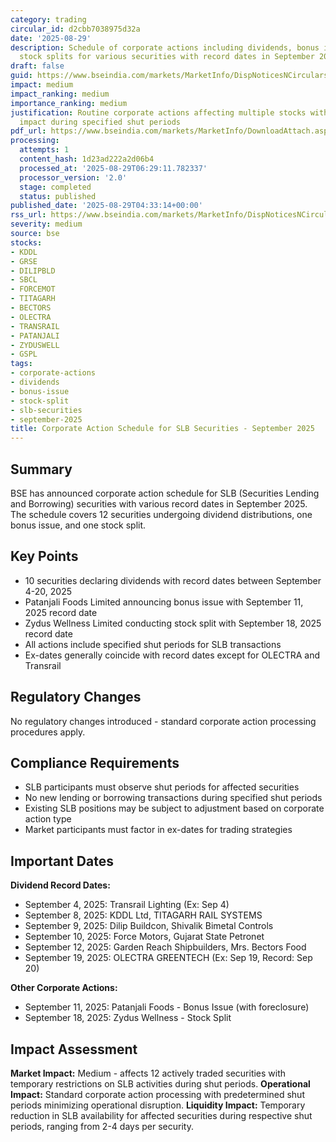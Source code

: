 ```yaml
---
category: trading
circular_id: d2cbb7038975d32a
date: '2025-08-29'
description: Schedule of corporate actions including dividends, bonus issues, and
  stock splits for various securities with record dates in September 2025.
draft: false
guid: https://www.bseindia.com/markets/MarketInfo/DispNoticesNCirculars.aspx?Noticeid={136F5EAF-2680-4714-B45E-6FC80382C399}&noticeno=20250829-1&dt=08/29/2025&icount=1&totcount=3&flag=0
impact: medium
impact_ranking: medium
importance_ranking: medium
justification: Routine corporate actions affecting multiple stocks with standard market
  impact during specified shut periods
pdf_url: https://www.bseindia.com/markets/MarketInfo/DownloadAttach.aspx?id=20250829-1&attachedId=2fc872f7-8c90-4375-aa0c-067f19e7fff2
processing:
  attempts: 1
  content_hash: 1d23ad222a2d06b4
  processed_at: '2025-08-29T06:29:11.782337'
  processor_version: '2.0'
  stage: completed
  status: published
published_date: '2025-08-29T04:33:14+00:00'
rss_url: https://www.bseindia.com/markets/MarketInfo/DispNoticesNCirculars.aspx?Noticeid={136F5EAF-2680-4714-B45E-6FC80382C399}&noticeno=20250829-1&dt=08/29/2025&icount=1&totcount=3&flag=0
severity: medium
source: bse
stocks:
- KDDL
- GRSE
- DILIPBLD
- SBCL
- FORCEMOT
- TITAGARH
- BECTORS
- OLECTRA
- TRANSRAIL
- PATANJALI
- ZYDUSWELL
- GSPL
tags:
- corporate-actions
- dividends
- bonus-issue
- stock-split
- slb-securities
- september-2025
title: Corporate Action Schedule for SLB Securities - September 2025
---
```


## Summary

BSE has announced corporate action schedule for SLB (Securities Lending and Borrowing) securities with various record dates in September 2025. The schedule covers 12 securities undergoing dividend distributions, one bonus issue, and one stock split.

## Key Points

- 10 securities declaring dividends with record dates between September 4-20, 2025
- Patanjali Foods Limited announcing bonus issue with September 11, 2025 record date
- Zydus Wellness Limited conducting stock split with September 18, 2025 record date
- All actions include specified shut periods for SLB transactions
- Ex-dates generally coincide with record dates except for OLECTRA and Transrail

## Regulatory Changes

No regulatory changes introduced - standard corporate action processing procedures apply.

## Compliance Requirements

- SLB participants must observe shut periods for affected securities
- No new lending or borrowing transactions during specified shut periods
- Existing SLB positions may be subject to adjustment based on corporate action type
- Market participants must factor in ex-dates for trading strategies

## Important Dates

**Dividend Record Dates:**
- September 4, 2025: Transrail Lighting (Ex: Sep 4)
- September 8, 2025: KDDL Ltd, TITAGARH RAIL SYSTEMS
- September 9, 2025: Dilip Buildcon, Shivalik Bimetal Controls
- September 10, 2025: Force Motors, Gujarat State Petronet
- September 12, 2025: Garden Reach Shipbuilders, Mrs. Bectors Food
- September 19, 2025: OLECTRA GREENTECH (Ex: Sep 19, Record: Sep 20)

**Other Corporate Actions:**
- September 11, 2025: Patanjali Foods - Bonus Issue (with foreclosure)
- September 18, 2025: Zydus Wellness - Stock Split

## Impact Assessment

**Market Impact:** Medium - affects 12 actively traded securities with temporary restrictions on SLB activities during shut periods. **Operational Impact:** Standard corporate action processing with predetermined shut periods minimizing operational disruption. **Liquidity Impact:** Temporary reduction in SLB availability for affected securities during respective shut periods, ranging from 2-4 days per security.